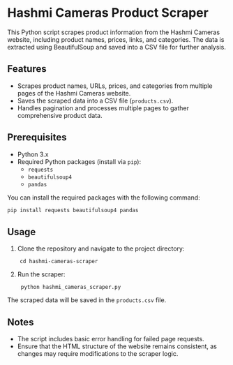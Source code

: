 # Hashmi Cameras Product Scraper

This Python script scrapes product information from the Hashmi Cameras website, including product names, prices, links, and categories. The data is extracted using BeautifulSoup and saved into a CSV file for further analysis.

## Features

- Scrapes product names, URLs, prices, and categories from multiple pages of the Hashmi Cameras website.
- Saves the scraped data into a CSV file (`products.csv`).
- Handles pagination and processes multiple pages to gather comprehensive product data.

## Prerequisites

- Python 3.x
- Required Python packages (install via `pip`):
  - `requests`
  - `beautifulsoup4`
  - `pandas`

You can install the required packages with the following command:

```bash
pip install requests beautifulsoup4 pandas
```

## Usage
1) Clone the repository and navigate to the project directory:
  ``` git clone https://github.com/CyberFantics/hashmi-cameras-scraper.git
      cd hashmi-cameras-scraper
  ```

2) Run the scraper:
   ```
    python hashmi_cameras_scraper.py
   ```
   
The scraped data will be saved in the `products.csv` file.

## Notes
- The script includes basic error handling for failed page requests.
- Ensure that the HTML structure of the website remains consistent, as changes may require modifications to the scraper logic.



